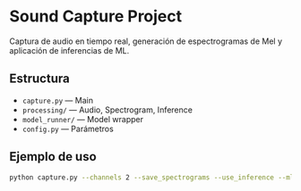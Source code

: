 # Sound Capture Project

Captura de audio en tiempo real, generación de espectrogramas de Mel y aplicación de inferencias de ML.

## Estructura
- `capture.py` — Main
- `processing/` — Audio, Spectrogram, Inference
- `model_runner/` — Model wrapper
- `config.py` — Parámetros

## Ejemplo de uso

```bash
python capture.py --channels 2 --save_spectrograms --use_inference --ml_model_path model.onnx --ml_framework onnx
```